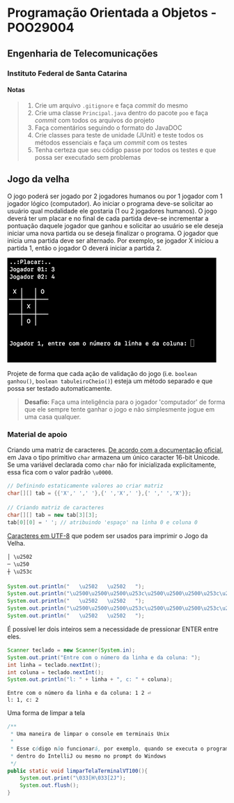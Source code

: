 # Programação Orientada a Objetos - POO29004

## Engenharia de Telecomunicações

### Instituto Federal de Santa Catarina



#### Notas

> 1. Crie um arquivo `.gitignore` e faça *commit* do mesmo
> 1. Crie uma classe `Principal.java` dentro do pacote `poo` e faça *commit* com todos os arquivos do projeto
> 1. Faça comentários seguindo o formato do JavaDOC
> 1. Crie classes para teste de unidade (JUnit) e teste todos os métodos essenciais e faça um *commit* com os testes 
> 1. Tenha certeza que seu código passe por todos os testes e que possa ser executado sem problemas



## Jogo da velha



O jogo poderá ser jogado por 2 jogadores humanos ou por 1 jogador com 1 jogador lógico (computador). Ao iniciar o programa deve-se solicitar ao usuário qual modalidade ele gostaria (1 ou 2 jogadores humanos). O jogo deverá ter um placar e no final de cada partida deve-se incrementar a pontuação daquele jogador que ganhou e solicitar ao usuário se ele deseja iniciar uma nova partida ou se deseja finalizar o programa. O jogador que inicia uma partida deve ser alternado. Por exemplo, se jogador X iniciou a partida 1, então o jogador O deverá iniciar a partida 2.

![jogo da velha](jogo-da-velha.gif)



Projete de forma que cada ação de validação do jogo (i.e. `boolean ganhou()`, `boolean tabuleiroCheio()`) esteja um método separado e que possa ser testado automaticamente.



> **Desafio:** Faça uma inteligência para o jogador 'computador' de forma que ele sempre tente ganhar o jogo e não simplesmente jogue em uma casa qualquer.



### Material de apoio

Criando uma matriz de caracteres. [De acordo com a documentação oficial](https://docs.oracle.com/javase/tutorial/java/nutsandbolts/datatypes.html), em Java o tipo primitivo `char` armazena um único caracter 16-bit Unicode.  Se uma variável declarada como `char` não for inicializada explicitamente, essa fica com o valor padrão `\u0000`.

```java
// Definindo estaticamente valores ao criar matriz
char[][] tab = {{'X',' ',' '},{' ','X',' '},{' ',' ','X'}};

// Criando matriz de caracteres 
char[][] tab = new tab[3][3];
tab[0][0] = ' '; // atribuindo 'espaço' na linha 0 e coluna 0
```



[Caracteres em UTF-8](https://www.utf8-chartable.de/unicode-utf8-table.pl?start=9472&unicodeinhtml=dec) que podem ser usados para imprimir o Jogo da Velha.

```java
│ \u2502 
─ \u250 
┼ \u253c

System.out.println("   \u2502   \u2502   ");
System.out.println("\u2500\u2500\u2500\u253c\u2500\u2500\u2500\u253c\u2500\u2500\u2500");
System.out.println("   \u2502   \u2502   ");
System.out.println("\u2500\u2500\u2500\u253c\u2500\u2500\u2500\u253c\u2500\u2500\u2500");
System.out.println("   \u2502   \u2502   ");

```



É possível ler dois inteiros sem a necessidade de pressionar ENTER entre eles.

```java
Scanner teclado = new Scanner(System.in);
System.out.print("Entre com o número da linha e da coluna: ");
int linha = teclado.nextInt();
int coluna = teclado.nextInt();
System.out.println("l: " + linha + ", c: " + coluna);
```

```shell
Entre com o número da linha e da coluna: 1 2 ⏎
l: 1, c: 2
```



Uma forma de limpar a tela

```java
/**
 * Uma maneira de limpar o console em terminais Unix
 *
 * Esse código não funcionará, por exemplo, quando se executa o programa
 * dentro do IntelliJ ou mesmo no prompt do Windows
 */
public static void limparTelaTerminalVT100(){
	System.out.print("\033[H\033[2J");
	System.out.flush();
}
```

